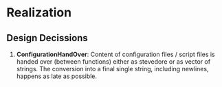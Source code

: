 # Realization

## Design Decissions
1. __ConfigurationHandOver__: Content of configuration files / script files is handed over (between functions) either as stevedore or as vector of strings. The conversion into a final single string, including newlines, happens as late as possible.
